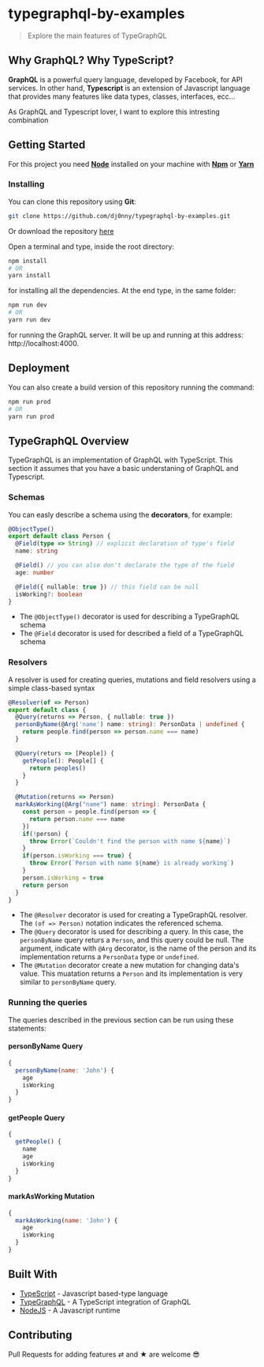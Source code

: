 # typegraphql-by-examples

> Explore the main features of TypeGraphQL

## Why GraphQL? Why TypeScript?

__GraphQL__ is a powerful query language, developed by Facebook, for API services. In other hand, __Typescript__ is an extension of Javascript language that provides many features like data types, classes, interfaces, ecc...

As GraphQL and Typescript lover, I want to explore this intresting combination

## Getting Started

For this project you need [__Node__](https://nodejs.org/en/) installed on your machine with [__Npm__](https://www.npmjs.com/) or [__Yarn__](https://yarnpkg.com)

### Installing

You can clone this repository using __Git__:
```bash
git clone https://github.com/dj0nny/typegraphql-by-examples.git
```
Or download the repository [here](https://github.com/dj0nny/typegraphql-by-examples/archive/develop.zip)

Open a terminal and type, inside the root directory:
```bash
npm install 
# OR
yarn install
```

for installing all the dependencies. At the end type, in the same folder:
```bash
npm run dev
# OR
yarn run dev
```
for running the GraphQL server. It will be up and running at this address: http://localhost:4000.

## Deployment

You can also create a build version of this repository running the command:
```bash
npm run prod
# OR
yarn run prod
```

## TypeGraphQL Overview

TypeGraphQL is an implementation of GraphQL with TypeScript. This section it assumes that you have a basic understaning of GraphQL and Typescript. 

### Schemas

You can easly describe a schema using the __decorators__, for example:

```typescript
@ObjectType()
export default class Person {
  @Field(type => String) // explicit declaration of type's field
  name: string

  @Field() // you can also don't declarate the type of the field
  age: number

  @Field({ nullable: true }) // this field can be null
  isWorking?: boolean  
}
```

* The `@ObjectType()` decorator is used for describing a TypeGraphQL schema
* The `@Field` decorator is used for described a field of a TypeGraphQL schema

### Resolvers

A resolver is used for creating queries, mutations and field resolvers using a simple class-based syntax

```typescript
@Resolver(of => Person)
export default class {
  @Query(returns => Person, { nullable: true })
  personByName(@Arg('name') name: string): PersonData | undefined {
    return people.find(person => person.name === name)
  }

  @Query(returs => [People]) {
    getPeople(): People[] {
      return peoples()
    }
  }

  @Mutation(returns => Person)
  markAsWorking(@Arg("name") name: string): PersonData {
    const person = people.find(person => {
      return person.name === name
    })
    if(!person) {
      throw Error(`Couldn't find the person with name ${name}`)
    }
    if(person.isWorking === true) {
      throw Error(`Person with name ${name} is already working`)
    }
    person.isWorking = true
    return person
  }
}
```
* The `@Resolver` decorator is used for creating a TypeGraphQL resolver. The `(of => Person)` notation indicates the referenced schema.
* The `@Query` decorator is used for describing a query. In this case, the `personByName` query returs a `Person`, and this query could be null. The argument, indicate with `@Arg` decorator, is the name of the person and its implementation returns a `PersonData` type or `undefined`.
* The `@Mutation` decorator create a new mutation for changing data's value. This muatation returns a `Person` and its implementation is very similar to `personByName` query.

### Running the queries

The queries described in the previous section can be run using these statements:

#### personByName Query

```javascript
{
  personByName(name: 'John') {
    age
    isWorking
  }
}

```

#### getPeople Query

```javascript
{
  getPeople() {
    name
    age
    isWorking
  }
}

```

#### markAsWorking Mutation

```javascript
{
  markAsWorking(name: 'John') {
    age
    isWorking
  }
}

```



## Built With

* [TypeScript](https://www.typescriptlang.org/) - Javascript based-type language
* [TypeGraphQL](https://typegraphql.ml/) - A TypeScript integration of GraphQL
* [NodeJS](https://nodejs.org/en/) - A Javascript runtime

## Contributing

Pull Requests for adding features ⇄ and ★ are welcome 😎


